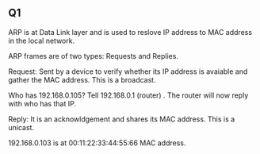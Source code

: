 ## Q1

ARP is at Data Link layer and is used to reslove IP address to MAC address in the local network.

ARP frames are of two types: Requests and Replies.

Request: Sent by a device to verify whether its IP address is avaiable and gather the MAC address. This is a broadcast.

Who has 192.168.0.105? Tell 192.168.0.1 (router) . The router will now reply with who has that IP.

Reply: It is an acknowldgement and shares its MAC address. This is a unicast.

192.168.0.103 is at 00:11:22:33:44:55:66 MAC address.

